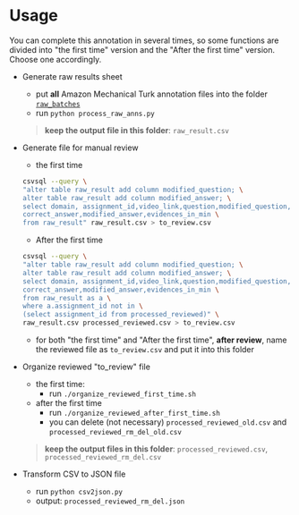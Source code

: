 # Usage

You can complete this annotation in several times, so some functions are divided into "the first time" version and the "After the first time" version. Choose one accordingly.

- Generate raw results sheet
    * put **all** Amazon Mechanical Turk annotation files into the folder [`raw_batches`](raw_batches/)
    * run `python process_raw_anns.py`

    > **keep the output file in this folder**: `raw_result.csv`

- Generate file for manual review
    * the first time
    ```bash
    csvsql --query \
    "alter table raw_result add column modified_question; \
    alter table raw_result add column modified_answer; \
    select domain, assignment_id,video_link,question,modified_question, \
    correct_answer,modified_answer,evidences_in_min \
    from raw_result" raw_result.csv > to_review.csv
    ```

    * After the first time
    ```bash
    csvsql --query \
    "alter table raw_result add column modified_question; \
    alter table raw_result add column modified_answer; \
    select domain, assignment_id,video_link,question,modified_question, \
    correct_answer,modified_answer,evidences_in_min \
    from raw_result as a \
    where a.assignment_id not in \
    (select assignment_id from processed_reviewed)" \
    raw_result.csv processed_reviewed.csv > to_review.csv
	```
    * for both "the first time" and "After the first time", **after review**, name the reviewed file as `to_review.csv` and put it into this folder

- Organize reviewed "to_review" file
    * the first time:
        * run `./organize_reviewed_first_time.sh`
    * after the first time
        * run `./organize_reviewed_after_first_time.sh`
        * you can delete (not necessary) `processed_reviewed_old.csv` and `processed_reviewed_rm_del_old.csv`

	> **keep the output files in this folder**: `processed_reviewed.csv`, `processed_reviewed_rm_del.csv`

- Transform CSV to JSON file
    * run `python csv2json.py`
    * output: `processed_reviewed_rm_del.json`
